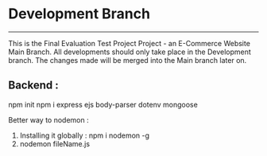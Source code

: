 # Development Branch 
--------------------
This is the Final Evaluation Test Project Project - an E-Commerce Website Main Branch. All developments
should only take place in the Development branch. The changes made will be merged into the Main branch
later on.



Backend : 
--------

npm init
npm i express ejs body-parser dotenv mongoose

Better way to nodemon : 
1. Installing it globally : npm i nodemon -g
2. nodemon fileName.js 
